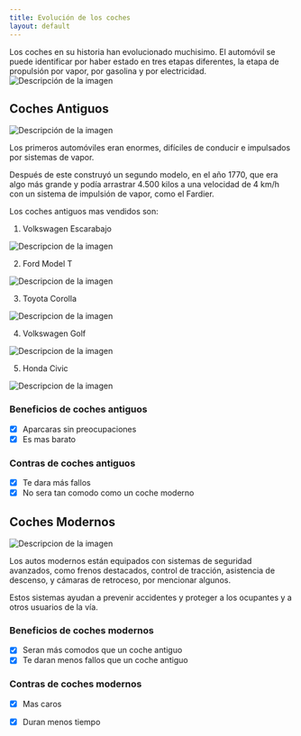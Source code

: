 ```yaml
---
title: Evolución de los coches
layout: default
---
```


Los coches en su historia han evolucionado muchisimo. El automóvil se puede identificar por haber estado en tres etapas diferentes, la etapa de propulsión por vapor, por gasolina y por electricidad.
<img src="https://noticias.coches.com/wp-content/uploads/2014/03/volkswagen-viejo-nuevo-700x394.jpg" alt="Descripción de la imagen">
## Coches Antiguos
<img src="https://www.itevelesa.com/media/uploads/duesenberg-j-ls8u1x.jpg" alt="Descripción de la imagen">

Los primeros automóviles eran enormes, difíciles de conducir e impulsados por sistemas de vapor. 

Después de este construyó un segundo modelo, en el año 1770, que era algo más grande y podía arrastrar 4.500 kilos a una velocidad de 4 km/h con un sistema de impulsión de vapor, como el Fardier.

Los coches antiguos mas vendidos son:
1. Volkswagen Escarabajo
<img src="https://erclassics.b-cdn.net/media/catalog/product/cache/2/thumbnail/1920x/17f82f742ffe127f42dca9de82fb58b1/v/o/volkswagen-beetle-cabriolet-1964-_v9013-054.jpg" alt="Descripcion de la imagen">

2. Ford Model T
<img src="https://upload.wikimedia.org/wikipedia/commons/thumb/1/12/1925_Ford_Model_T_touring.jpg/280px-1925_Ford_Model_T_touring.jpg" alt="Descripcion de la imagen">

3. Toyota Corolla
<img src="https://scene7.toyota.eu/is/image/toyotaeurope/historia-toyota-corolla1?wid=1280&fit=fit,1&ts=0&resMode=sharp2&op_usm=1.75,0.3,2,0" alt="Descripcion de la imagen">

4. Volkswagen Golf
<img src="https://www.autopista.es/uploads/s1/46/66/44/9/imagegallery-51718-5afd6380d3117.jpeg" alt="Descripcion de la imagen">

5. Honda Civic
<img src="https://espirituracer.com/archivos/2023/06/honda-civic-ed7-1.webp" alt="Descripcion de la imagen">

### Beneficios de coches antiguos
- [x] Aparcaras sin preocupaciones
- [x] Es mas barato

### Contras de coches antiguos
- [x] Te dara más fallos
- [x] No sera tan comodo como un coche moderno

## Coches Modernos
<img src="https://static.motor.es/fotos-noticias/2021/10/mansory-audi-rs-7-sportback-202181859-1634117149_3.jpg" alt="Descripcion de la imagen">

Los autos modernos están equipados con sistemas de seguridad avanzados, como frenos destacados, control de tracción, asistencia de descenso, y cámaras de retroceso, por mencionar algunos. 

Estos sistemas ayudan a prevenir accidentes y proteger a los ocupantes y a otros usuarios de la vía.

### Beneficios de coches modernos
- [x] Seran más comodos que un coche antiguo
- [x] Te daran menos fallos que un coche antiguo

### Contras de coches modernos
- [x] Mas caros
- [X] Duran menos tiempo 


